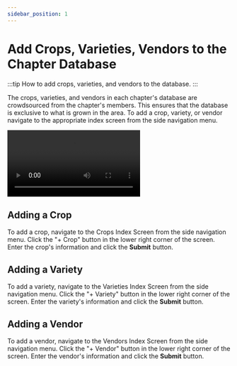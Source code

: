 ```yaml
---
sidebar_position: 1
---
```


# Add Crops, Varieties, Vendors to the Chapter Database

:::tip How to add crops, varieties, and vendors to the database.
:::

The crops, varieties, and vendors in each chapter's database are crowdsourced from the chapter's members.  This ensures that the database is exclusive to what is grown in the area.  To add a crop, variety, or vendor navigate to the appropriate index screen from the side navigation menu.

<video controls width="300">
  <source src="/img/user-guide/add-crop.mp4"/>
</video>

## Adding a Crop

To add a crop, navigate to the Crops Index Screen from the side navigation menu.  Click the "+ Crop" button in the lower right corner of the screen.  Enter the crop's information and click the **Submit** button. 

## Adding a Variety

To add a variety, navigate to the Varieties Index Screen from the side navigation menu.  Click the "+ Variety" button in the lower right corner of the screen.  Enter the variety's information and click the **Submit** button.

## Adding a Vendor

To add a vendor, navigate to the Vendors Index Screen from the side navigation menu.  Click the "+ Vendor" button in the lower right corner of the screen.  Enter the vendor's information and click the **Submit** button.
